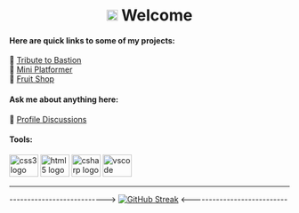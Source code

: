 # <div align=center><img src="https://media.giphy.com/media/hvRJCLFzcasrR4ia7z/giphy.gif" width="20px"> Welcome </div>
#### Here are quick links to some of my projects:

🔭 [Tribute to Bastion](https://kr33l.github.io/Tribute-to-Bastion/) <br>
🔭 [Mini Platformer](https://kr33l.github.io/Mini-Platformer/) <br>
🔭 [Fruit Shop](https://kr33l.github.io/Fruit-Shop/) <br>
#### Ask me about anything here:<br>

💬 [Profile Discussions](https://github.com/Kr33L/Kr33L/discussions)

#### Tools:<br>
<div align="left>
 <img src="https://cdn.jsdelivr.net/gh/devicons/devicon/icons/javascript/javascript-plain.svg" height="40" width="52" alt="javascript logo"  />
 <img src="https://cdn.jsdelivr.net/gh/devicons/devicon/icons/css3/css3-plain.svg" height="40" width="52" alt="css3 logo"  />
 <img src="https://cdn.jsdelivr.net/gh/devicons/devicon/icons/html5/html5-plain.svg" height="40" width="52" alt="html5 logo"  />
 <img src="https://cdn.jsdelivr.net/gh/devicons/devicon/icons/csharp/csharp-plain.svg" height="40" width="52" alt="csharp logo"  />
 <img src="https://cdn.jsdelivr.net/gh/devicons/devicon/icons/vscode/vscode-original.svg" height="40" width="52" alt="vscode logo"  />
</div>

---
---------------------------> [![GitHub Streak](https://streak-stats.demolab.com?user=Kr33L&theme=github-dark&hide_border=true&border_radius=45)](https://git.io/streak-stats) <---------------------------
